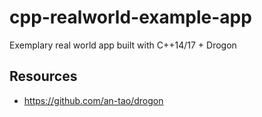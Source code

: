 # cpp-realworld-example-app
Exemplary real world app built with C++14/17 + Drogon

## Resources
- https://github.com/an-tao/drogon
